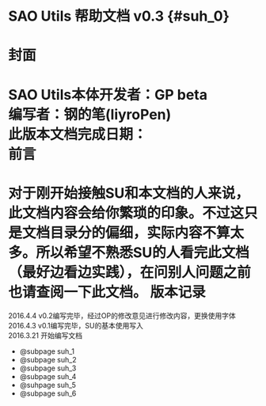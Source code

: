 # SAO Utils 帮助文档 v0.3 {#suh_0}
封面
====
SAO Utils本体开发者：GP beta<br>
编写者：钢的笔(liyroPen)<br>
此版本文档完成日期：<br>
前言
===
对于刚开始接触SU和本文档的人来说，此文档内容会给你繁琐的印象。不过这只是文档目录分的偏细，实际内容不算太多。所以希望不熟悉SU的人看完此文档（最好边看边实践），在问别人问题之前也请查阅一下此文档。
版本记录
===
2016.4.4    v0.2编写完毕，经过OP的修改意见进行修改内容，更换使用字体<br>
2016.4.3    v0.1编写完毕，SU的基本使用写入<br>
2016.3.21   开始编写文档<br>

- @subpage suh_1
- @subpage suh_2
- @subpage suh_3
- @subpage suh_4
- @suhpage suh_5
- @subpage suh_6
